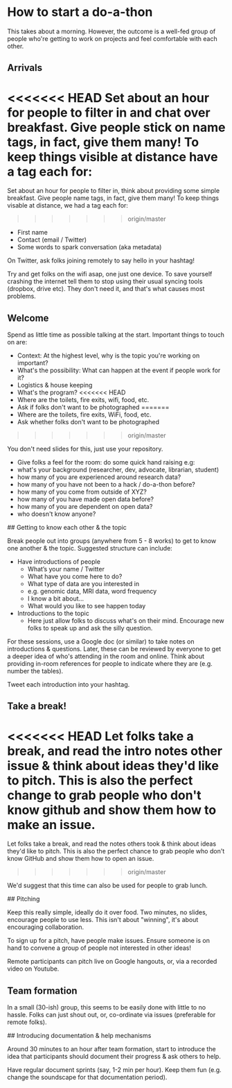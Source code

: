 # How to start a do-a-thon

This takes about a morning. However, the outcome is a well-fed group of people who're getting to work on projects and feel comfortable with each other.  

## Arrivals

<<<<<<< HEAD
Set about an hour for people to filter in and chat over breakfast. Give people stick on name tags, in fact, give them many! To keep things visible at distance have a tag each for:
=======
Set about an hour for people to filter in, think about providing some simple breakfast. Give people name tags, in fact, give them many! To keep things visable at distance, we had a tag each for:
>>>>>>> origin/master
* First name
* Contact (email / Twitter)
* Some words to spark conversation (aka metadata)

On Twitter, ask folks joining remotely to say hello in your hashtag!

Try and get folks on the wifi asap, one just one device. To save yourself crashing the internet tell them to stop using their usual syncing tools (dropbox, drive etc). They don't need it, and that's what causes most problems.

## Welcome

Spend as little time as possible talking at the start. Important things to touch on are:

* Context: At the highest level, why is the topic you're working on important?
* What's the possibility: What can happen at the event if people work for it?
* Logistics & house keeping
 * What's the program?
<<<<<<< HEAD
 * Where are the toilets, fire exits, wifi, food, etc.
 * Ask if folks don't want to be photographed
=======
 * Where are the toilets, fire exits, WiFi, food, etc.
 * Ask whether folks don't want to be photographed
>>>>>>> origin/master

 You don't need slides for this, just use your repository.   

 * Give folks a feel for the room: do some quick hand raising e.g:
  * what's your background (researcher, dev, advocate, librarian, student)
  * how many of you are experienced around research data?
  * how many of you have not been to a hack / do-a-thon before?
  * how many of you come from outside of XYZ?
  * how many of you have made open data before?
  * how many of you are dependent on open data?
  * who doesn't know anyone?

## Getting to know each other & the topic

Break people out into groups (anywhere from 5 - 8 works) to get to know one another & the topic. Suggested structure can include:

* Have introductions of people
  * What’s your name / Twitter
  * What have you come here to do?
  * What type of data are you interested in
   * e.g. genomic data, MRI data, word frequency
  * I know a bit about...
  * What would you like to see happen today
* Introductions to the topic
  * Here just allow folks to discuss what's on their mind. Encourage new folks to speak up and ask the silly question.

For these sessions, use a Google doc (or similar) to take notes on introductions & questions. Later, these can be reviewed by everyone to get a deeper idea of who's attending in the room and online. Think about providing in-room references for people to indicate where they are (e.g. number the tables).

Tweet each introduction into your hashtag.

## Take a break!

<<<<<<< HEAD
Let folks take a break, and read the intro notes other issue & think about ideas they'd like to pitch. This is also the perfect change to grab people who don't know github and show them how to make an issue.
=======
Let folks take a break, and read the notes others took & think about ideas they'd like to pitch. This is also the perfect chance to grab people who don't know GitHub and show them how to open an issue.
>>>>>>> origin/master

We'd suggest that this time can also be used for people to grab lunch.

## Pitching

Keep this really simple, ideally do it over food. Two minutes, no slides, encourage people to use less. This isn't about "winning", it's about encouraging collaboration.

To sign up for a pitch, have people make issues. Ensure someone is on hand to convene a group of people not interested in other ideas!

Remote participants can pitch live on Google hangouts, or, via a recorded video on Youtube.

## Team formation

In a small (30-ish) group, this seems to be easily done with little to no hassle. Folks can just shout out, or, co-ordinate via issues (preferable for remote folks).

## Introducing documentation & help mechanisms

Around 30 minutes to an hour after team formation, start to introduce the idea that participants should document their progress & ask others to help.

Have regular document sprints (say, 1-2 min per hour). Keep them fun (e.g. change the soundscape for that documentation period).
